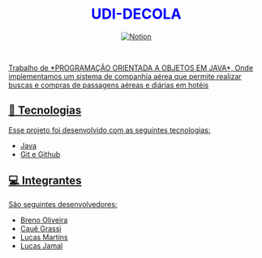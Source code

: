 
# <h1 align="center" style="color: #0000FF;">UDI-DECOLA</h1>

<p align="center">
  <a href="https://github.com/brenimcode">
  <img alt="Notion" src="https://img.shields.io/badge/Notion-000000?style=for-the-badge&logo=notion&logoColor=white">
</p>
    
<br>
<p>   
Trabalho de *PROGRAMAÇÃO ORIENTADA A OBJETOS EM JAVA*, Onde implementamos um sistema de companhia aérea que permite realizar buscas e compras de passagens aéreas e diárias em hotéis
</p>

## 🚀 Tecnologias

Esse projeto foi desenvolvido com as seguintes tecnologias:

- Java
- Git e Github

## 💻 Integrantes

São seguintes desenvolvedores:

- Breno Oliveira
- Cauê Grassi
- Lucas Martins
- Lucas Jamal

